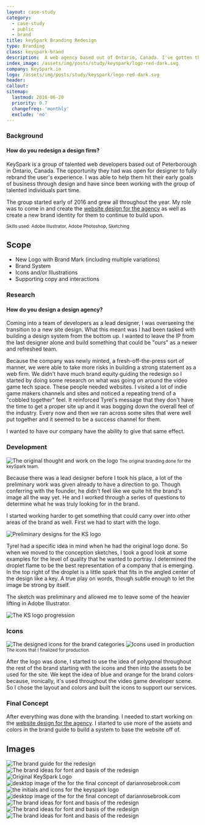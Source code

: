 ```yaml
---
layout: case-study
category:
  - case-study
  - public
  - brand
title: keySpark Branding Redesign
type: Branding
class: keyspark-brand
description:  A web agency based out of Ontario, Canada. I've gotten the chance to redesign their website and do their branding. This is a two part project for Web Design and Branding
index_image: /assets/img/posts/study/keyspark/logo-red-dark.svg
company: KeySpark.io
logo: /assets/img/posts/study/keyspark/logo-red-dark.svg
header:
callout:
sitemap:
  lastmod: 2016-06-20
  priority: 0.7
  changefreq: 'monthly'
  exclude: 'no'
---
```

### Background

#### How do you redesign a design firm?

KeySpark is a group of talented web developers based out of Peterborough in Ontario, Canada. The opportunity they had was open for designer to fully rebrand the user's experience. I was able to help them hit their early goals of business through design and have since been working with the group of talented individuals part time.

The group started early of 2016 and grew all throughout the year. My role was to come in and create the [website design for the agency]({{site.baseurl}}/archive/keyspark-website) as well as create a new brand identity for them to continue to build upon.

<small>Skills used: Adobe Illustrator, Adobe Photoshop, Sketching</small>

## Scope
* New Logo with Brand Mark (including multiple variations)
* Brand System
* Icons and/or Illustrations
* Supporting copy and interactions

### Research

#### How do you design a design agency?

Coming into a team of developers as a lead designer, I was overseeing the transition to a new site design. What this meant was I had been tasked with building a design system from the bottom up. I wanted to leave the IP from the last designer alone and build something that could be "ours" as a newer and refreshed team.

Because the company was newly minted, a fresh-off-the-press sort of manner, we were able to take more risks in building a strong statement as a web firm. We didn't have much brand equity guiding the redesign so I started by doing some research on what was going on around the video game tech space. These people needed websites. I visited a lot of indie game makers channels and sites and noticed a repeating trend of a "cobbled together" feel. It reinforced Tyrel's message that they don't have the time to get a proper site up and it was bogging down the overall feel of the industry. Every now and then we ran across some sites that were well put together and it seemed to be a success channel for them.

I wanted to have our company have the ability to give that same effect.

### Development

![The original thought and work on the logo]({{site.baseurl}}/assets/img/posts/study/keyspark/logoandfonts.jpg)
<small>The original branding done for the keySpark team.</small>

Because there was a lead designer before I took his place, a lot of the preliminary work was given already to have a direction to go. Though conferring with the founder, he didn't feel like we quite hit the brand's image all the way yet. He and I worked through a series of questions to determine what he was truly looking for in the brand.

I started working harder to get something that could carry over into other areas of the brand as well. First we had to start with the logo.

![Preliminary designs for the KS logo]({{site.baseurl}}/assets/img/posts/study/keyspark/logosketch.jpg)

Tyrel had a specific idea in mind when he had the original logo done. So when we moved to the conception sketches, I took a good look at some examples for the level of quality that he wanted to portray. I determined the droplet flame to be the best representation of a company that is emerging. In the top right of the droplet is a little spark that fits in the angled center of the design like a key. A true play on words, though subtle enough to let the image be strong by itself.

The sketch was preliminary and allowed me to leave some of the heavier lifting in Adobe Illustrator.

![The KS logo progression]({{site.baseurl}}/assets/img/posts/study/keyspark/iterations.png)


### Icons

![The designed icons for the brand categories]({{site.baseurl}}/assets/img/posts/study/keyspark/iconsketch.jpg)
![Icons used in production]({{site.baseurl}}/assets/img/posts/study/keyspark/web-keyspark.jpg)
<small>The icons that I finalized for production.</small>

After the logo was done, I started to use the idea of polygonal throughout the rest of the brand starting with the icons and then into the assets to be used for the site. We kept the idea of blue and orange for the brand colors because, ironically, it's used throughout the video game developer scene. So I chose the layout and colors and built the icons to support our services.


### Final Concept

After everything was done with the branding. I needed to start working on the [website design for the agency]({{site.baseurl}}/archive/keyspark-website). I started to use more of the assets and colors in the brand guide to build a system to base the website off of.

## Images

<div id="img-quilt" class="grid cf">
  <img class="grid-sizer" src="{{site.baseurl}}/assets/img/posts/study/keyspark/styleguide.jpg" alt="The brand guide for the redesign" />
  <img class="grid-sizer" src="{{site.baseurl}}/assets/img/posts/study/keyspark/logoandfonts.jpg" alt="The brand ideas for font and basis of the redesign" />
  <img class="grid-sizer" src="{{site.baseurl}}/assets/img/posts/study/keyspark/original.png" alt="Original KeySpark Logo" />
  <img class="grid-sizer" src="{{site.baseurl}}/assets/img/posts/study/keyspark/white-icon.png" alt="desktop image of the for the final concept of darianrosebrook.com" />
  <img class="grid-sizer" src="{{site.baseurl}}/assets/img/posts/study/keyspark/ks.png" alt="the initials and icons for the keyspark logo" />
  <img class="grid-sizer" src="{{site.baseurl}}/assets/img/posts/study/keyspark/keyspark-update.png" alt="" />
  <img class="grid-sizer" src="{{site.baseurl}}/assets/img/posts/study/keyspark/keyspark-logo.png" alt="desktop image of the for the final concept of darianrosebrook.com" />
  <img class="grid-sizer" src="{{site.baseurl}}/assets/img/posts/study/keyspark/keyspark-icons-branding.png" alt="The brand ideas for font and basis of the redesign" />
  <img class="grid-sizer" src="{{site.baseurl}}/assets/img/posts/study/keyspark/keyspark-icons-web.png" alt="The brand ideas for font and basis of the redesign" />
  <img class="grid-sizer" src="{{site.baseurl}}/assets/img/posts/study/keyspark/keyspark-icons-graphic-design.png" alt="The brand ideas for font and basis of the redesign" />

</div>
